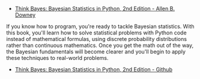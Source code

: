 * [Think Bayes: Bayesian Statistics in Python, 2nd Edition - Allen B. Downey](https://www.oreilly.com/library/view/think-bayes-2nd/9781492089452/)

If you know how to program, you're ready to tackle Bayesian statistics. With this book, you'll learn how to solve statistical problems with Python code instead of mathematical formulas, using discrete probability distributions rather than continuous mathematics. Once you get the math out of the way, the Bayesian fundamentals will become clearer and you'll begin to apply these techniques to real-world problems.

* [Think Bayes: Bayesian Statistics in Python, 2nd Edition - Github](http://allendowney.github.io/ThinkBayes2/index.html)

